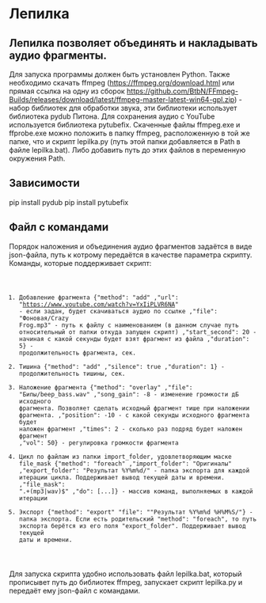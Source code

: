 # Лепилка
## Лепилка позволяет объединять и накладывать аудио фрагменты.
Для запуска программы должен быть установлен Python. Также необходимо скачать ffmpeg (https://ffmpeg.org/download.html или прямая ссылка на одну из сборок https://github.com/BtbN/FFmpeg-Builds/releases/download/latest/ffmpeg-master-latest-win64-gpl.zip) - набор библиотек для обработки звука, эти библиотеки использует библиотека pydub Питона. Для сохранения аудио с YouTube используется библиотека pytubefix.
Скаченные файлы ffmpeg.exe и ffprobe.exe можно положить в папку ffmpeg, расположенную в той же папке, что и скрипт lepilka.py (путь этой папки добавляется в Path в файле lepilka.bat). Либо добавить путь до этих файлов в переменную окружения Path.
## Зависимости
pip install pydub
pip install pytubefix

## Файл с командами
Порядок наложения и объединения аудио фрагментов задаётся в виде json-файла, путь к котрому передаётся в качестве параметра скрипту.
Команды, которые поддерживает скрипт:
<code>
1. Добавление фрагмента
  {"method": "add"
  ,"url": "https://www.youtube.com/watch?v=YxIiPLVR6NA" - если задан, будет скачиваться аудио по ссылке 
  ,"file": "Фоновая/Crazy Frog.mp3"  - путь к файлу с наименованием (в данном случае путь относительный от папки откуда запущен скрипт)
  ,"start_second": 20                - начиная с какой секунды будет взят фрагмент из файла
  ,"duration": 5}                    - продолжительность фрагмента, сек.
2. Тишина
  {"method": "add"
  ,"silence": true
  ,"duration": 1}                    - продолжительность тишины, сек.
3. Наложение фрагмента 
  {"method": "overlay"
  ,"file": "Бипы/beep_bass.wav"
  ,"song_gain": -8                   - изменение громкости дБ исходного фрагмента. Позволяет сделать исходный фрагмент тише при наложении фрагмента.
  ,"position": -10                   - с какой секунды исходного фрагмента будет наложен фрагмент
  ,"times": 2                        - сколько раз подряд будет наложен фрагмент
  ,"vol": 50}                        - регулировка громкости фрагмента
4. Цикл по файлам из папки import_folder, удовлетворяющим маске file_mask
  {"method": "foreach"
  ,"import_folder": "Оригиналы"
  ,"export_folder": "Результат %Y%m%d/"  - папка экспорта для каждой итерации цикла. Поддерживает вывод текущей даты и времени.
  ,"file_mask": ".+(mp3|wav)$"
  ,"do": [...]}                      - массив команд, выполняемых в каждой итерации
5. Экспорт
  {"method": "export"
  "file": ""Результат %Y%m%d %H%M%S/"}  - папка экспорта. Если есть родительский "method": "foreach", то путь экспорта берётся из его поля "export_folder". Поддерживает вывод текущей даты и времени.
</code>

Для запуска скрипта удобно использовать файл lepilka.bat, который прописывет путь до библиотек ffmpeg, запускает скрипт lepilka.py и передаёт ему json-файл с командами.
